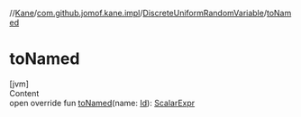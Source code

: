 //[Kane](../../index.md)/[com.github.jomof.kane.impl](../index.md)/[DiscreteUniformRandomVariable](index.md)/[toNamed](to-named.md)



# toNamed  
[jvm]  
Content  
open override fun [toNamed](to-named.md)(name: [Id](../index.md#%5Bcom.github.jomof.kane.impl%2FId%2F%2F%2FPointingToDeclaration%2F%5D%2FClasslikes%2F-704583245)): [ScalarExpr](../../com.github.jomof.kane/-scalar-expr/index.md)  



